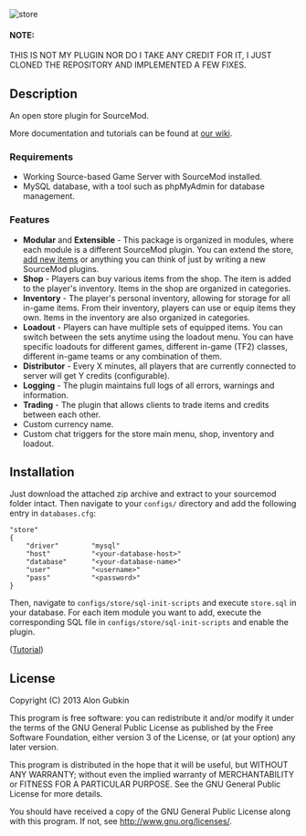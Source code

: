 ![store](http://alongubkin.github.com/store/logo.png "store")

#### NOTE:
THIS IS NOT MY PLUGIN NOR DO I TAKE ANY CREDIT FOR IT, I JUST CLONED THE REPOSITORY AND IMPLEMENTED A FEW FIXES.

## Description
An open store plugin for SourceMod. 

More documentation and tutorials can be found at [our wiki](https://github.com/alongubkin/store/wiki).

### Requirements

* Working Source-based Game Server with SourceMod installed.
* MySQL database, with a tool such as phpMyAdmin for database management. 

### Features

* **Modular** and **Extensible** - This package is organized in modules, where each module is a different SourceMod plugin. You can extend the store, [add new items](https://github.com/alongubkin/store/wiki/Creating-items-for-Store) or anything you can think of just by writing a new SourceMod plugins.
* **Shop** - Players can buy various items from the shop. The item is added to the player's inventory. Items in the shop are organized in categories.
* **Inventory** - The player's personal inventory, allowing for storage for all in-game items. From their inventory, players can use or equip items they own. Items in the inventory are also organized in categories.
* **Loadout** - Players can have multiple sets of equipped items. You can switch between the sets anytime using the loadout menu. You can have specific loadouts for different games, different in-game (TF2) classes, different in-game teams or any combination of them.
* **Distributor** - Every X minutes, all players that are currently connected to server will get Y credits (configurable).
* **Logging** - The plugin maintains full logs of all errors, warnings and information.
* **Trading** - The plugin that allows clients to trade items and credits between each other.
* Custom currency name.
* Custom chat triggers for the store main menu, shop, inventory and loadout.

## Installation

Just download the attached zip archive and extract to your sourcemod folder intact. Then navigate to your `configs/` directory and add the following entry in `databases.cfg`:
    
    "store"
    {
        "driver"        "mysql"
        "host"          "<your-database-host>"
        "database"		"<your-database-name>"
        "user"		    "<username>"
        "pass"		    "<password>"
    }
    
Then, navigate to `configs/store/sql-init-scripts` and execute `store.sql` in your database. For each item module you want to add, execute the corresponding SQL file in `configs/store/sql-init-scripts` and enable the plugin.

([Tutorial](https://github.com/alongubkin/store/wiki/Installing-Store))
## License

Copyright (C) 2013  Alon Gubkin

This program is free software: you can redistribute it and/or modify
it under the terms of the GNU General Public License as published by
the Free Software Foundation, either version 3 of the License, or
(at your option) any later version.

This program is distributed in the hope that it will be useful,
but WITHOUT ANY WARRANTY; without even the implied warranty of
MERCHANTABILITY or FITNESS FOR A PARTICULAR PURPOSE.  See the
GNU General Public License for more details.

You should have received a copy of the GNU General Public License
along with this program.  If not, see <http://www.gnu.org/licenses/>.
